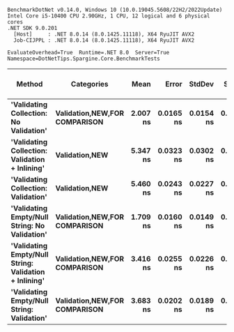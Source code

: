```

BenchmarkDotNet v0.14.0, Windows 10 (10.0.19045.5608/22H2/2022Update)
Intel Core i5-10400 CPU 2.90GHz, 1 CPU, 12 logical and 6 physical cores
.NET SDK 9.0.201
  [Host]     : .NET 8.0.14 (8.0.1425.11118), X64 RyuJIT AVX2
  Job-CIJPPL : .NET 8.0.14 (8.0.1425.11118), X64 RyuJIT AVX2

EvaluateOverhead=True  Runtime=.NET 8.0  Server=True  
Namespace=DotNetTips.Spargine.Core.BenchmarkTests  

```
| Method                                                | Categories                            | Mean     | Error     | StdDev    | StdErr    | Min      | Q1       | Median   | Q3       | Max      | Op/s          | CI99.9% Margin | Iterations | Kurtosis | MValue | Skewness | Rank | LogicalGroup | Baseline | Exceptions | Code Size | Completed Work Items | Lock Contentions | Allocated |
|------------------------------------------------------ |-------------------------------------- |---------:|----------:|----------:|----------:|---------:|---------:|---------:|---------:|---------:|--------------:|---------------:|-----------:|---------:|-------:|---------:|-----:|------------- |--------- |-----------:|----------:|---------------------:|-----------------:|----------:|
| **&#39;Validating Collection: No Validation&#39;**                | **Validation,**NEW**,**FOR COMPARISON**** | **2.007 ns** | **0.0165 ns** | **0.0154 ns** | **0.0040 ns** | **1.987 ns** | **1.994 ns** | **2.000 ns** | **2.019 ns** | **2.033 ns** | **498,348,012.6** |       **7.498 ns** |      **15.00** |    **1.527** |  **2.000** |   **0.4251** |    **2** | *****            | **No**       |          **-** |      **47 B** |                    **-** |                **-** |         **-** |
| **&#39;Validating Collection: Validation + Inlining&#39;**        | **Validation,**NEW****                    | **5.347 ns** | **0.0323 ns** | **0.0302 ns** | **0.0078 ns** | **5.292 ns** | **5.326 ns** | **5.341 ns** | **5.367 ns** | **5.400 ns** | **187,036,542.0** |       **7.496 ns** |      **15.00** |    **1.969** |  **2.000** |   **0.1719** |    **5** | *****            | **No**       |          **-** |     **283 B** |                    **-** |                **-** |         **-** |
| **&#39;Validating Collection: Validation&#39;**                   | **Validation,**NEW****                    | **5.460 ns** | **0.0243 ns** | **0.0227 ns** | **0.0059 ns** | **5.421 ns** | **5.448 ns** | **5.468 ns** | **5.477 ns** | **5.492 ns** | **183,137,903.2** |       **7.497 ns** |      **15.00** |    **1.799** |  **2.000** |  **-0.4331** |    **5** | *****            | **No**       |          **-** |     **283 B** |                    **-** |                **-** |         **-** |
| **&#39;Validating Empty/Null String: No Validation&#39;**         | **Validation,**NEW**,**FOR COMPARISON**** | **1.709 ns** | **0.0160 ns** | **0.0149 ns** | **0.0039 ns** | **1.681 ns** | **1.702 ns** | **1.704 ns** | **1.718 ns** | **1.741 ns** | **585,260,542.4** |       **7.498 ns** |      **15.00** |    **2.577** |  **2.000** |   **0.2784** |    **1** | *****            | **No**       |          **-** |      **50 B** |                    **-** |                **-** |         **-** |
| **&#39;Validating Empty/Null String: Validation + Inlining&#39;** | **Validation,**NEW**,**FOR COMPARISON**** | **3.416 ns** | **0.0255 ns** | **0.0226 ns** | **0.0061 ns** | **3.382 ns** | **3.400 ns** | **3.411 ns** | **3.431 ns** | **3.463 ns** | **292,771,045.4** |       **6.997 ns** |      **14.00** |    **2.138** |  **2.000** |   **0.4340** |    **3** | *****            | **No**       |          **-** |     **213 B** |                    **-** |                **-** |         **-** |
| **&#39;Validating Empty/Null String: Validation&#39;**            | **Validation,**NEW**,**FOR COMPARISON**** | **3.683 ns** | **0.0202 ns** | **0.0189 ns** | **0.0049 ns** | **3.651 ns** | **3.668 ns** | **3.682 ns** | **3.699 ns** | **3.716 ns** | **271,551,425.3** |       **7.498 ns** |      **15.00** |    **1.773** |  **2.000** |   **0.2577** |    **4** | *****            | **No**       |          **-** |     **213 B** |                    **-** |                **-** |         **-** |
